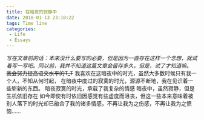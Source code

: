 ```yaml
---
title: 在暗夜的寂静中
date: 2018-01-13 23:10:22
tags: Time line
categories: 
 - Life
 - Essays
---
```

*写在文章前的话：本来没什么要写的必要，但是因为一直存在这样一个念想，就试着写一写吧。同以前，我并不知道这篇文章会留存多久。但是，试了才知道嘛。*
~~我会努力提高语文水平的T_T~~
    我喜欢在这暗夜中的时光，虽然大多数时候只有我一个人，不知从何时起，
    在暗夜中度过的寂寞的时光，源源不断地，我在见识着一些崭新的东西。
    暗夜寂寞的时光，承载了我复杂的情感
    暗夜中，虽然寂静，但是生机依旧存在
    如今即使有时依旧因感觉有些虚度而沮丧，但这一些本来意味着被别人落下的时光却已融合了我的诸多情感，不再让我为之伤感，不再让我为之愤恼……
















